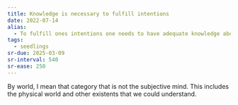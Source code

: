 ```yaml
---
title: Knowledge is necessary to fulfill intentions
date: 2022-07-14
alias:
  - To fulfill ones intentions one needs to have adequate knowledge about the world
tags:
  - seedlings
sr-due: 2025-03-09
sr-interval: 540
sr-ease: 250
---
```

By world, I mean that category that is not the subjective mind. This includes the physical world and other existents that we could understand.